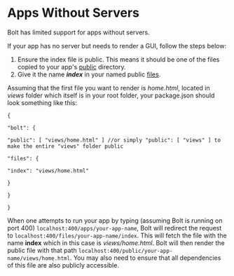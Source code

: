 # Apps Without Servers

Bolt has limited support for apps without servers.

If your app has no server but needs to render a GUI, follow the steps below:

1. Ensure the index file is public. This means it should be one of the files copied to your app's [public](/public.md) directory.
2. Give it the name **_index_** in your named public [files](/files.md).

Assuming that the first file you want to render is _home.html_, located in _views_ folder which itself is in your root folder, your package.json should look something like this:

`{`

`"bolt": {`

`"public": [ "views/home.html" ] //or simply "public": [ "views" ] to make the entire "views" folder public`

`"files": {`

`"index": "views/home.html"`

`}`

`}`

`}`

When one attempts to run your app by typing \(assuming Bolt is running on port 400\) `localhost:400/apps/your-app-name`, Bolt will redirect the request to `localhost:400/files/your-app-name/index`. This will fetch the file with the name **index** which in this case is _views\/home.html_. Bolt will then render the public file with that path `localhost:400/public/your-app-name/views/home.html`. You may also need to ensure that all dependencies of this file are also publicly accessible.

